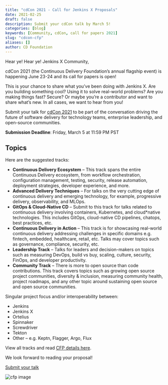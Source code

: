 ```yaml
---
title: "cdCon 2021 - Call for Jenkins X Proposals"
date: 2021-02-25
draft: false
description: Submit your cdCon talk by March 5!
categories: [blog]
keywords: [Community, cdCon, call for papers 2021]
slug: "cdcon-cfp"
aliases: []
author: CD Foundation
---
```

Hear ye! Hear ye! Jenkins X Community,

cdCon 2021 (the Continuous Delivery Foundation’s annual flagship event) is happening June 23-24 and its call for papers is open! 

This is your chance to share what you’ve been doing with Jenkins X. Are you building something cool? Using it to solve real-world problems? Are you making things fast? Secure? Or maybe you’re a contributor and want to share what’s new. In all cases, we want to hear from you!

Submit your talk for [cdCon 2021](https://events.linuxfoundation.org/cdcon/) to be part of the conversation driving the future of software delivery for technology teams, enterprise leadership, and open-source communities.

**Submission Deadline**: Friday, March 5 at 11:59 PM PST

## Topics
Here are the suggested tracks:
* **Continuous Delivery Ecosystem** – This track spans the entire Continuous Delivery ecosystem, from workflow orchestration, configuration management, testing, security, release automation, deployment strategies, developer experience, and more.
* **Advanced Delivery Techniques** – For talks on the very cutting edge of continuous delivery and emerging technology, for example, progressive delivery, observability, and MLOps.
* **GitOps & Cloud-Native CD** – Submit to this track for talks related to continuous delivery involving containers, Kubernetes, and cloud*native technologies. This includes GitOps, cloud-native CD pipelines, chatops, best practices, etc.
* **Continuous Delivery in Action** – This track is for showcasing real-world continuous delivery addressing challenges in specific domains e.g. fintech, embedded, healthcare, retail, etc. Talks may cover topics such as governance, compliance, security, etc.
* **Leadership Track** – Talks for leaders and decision-makers on topics such as measuring DevOps, build vs buy, scaling, culture, security, FinOps, and developer productivity.
* **Community Track** – There is more to open source than code contributions. This track covers topics such as growing open source project communities, diversity & inclusion, measuring community health, project roadmaps, and any other topic around sustaining open source and open source communities.

Singular project focus and/or interoperability between:
* Jenkins
* Jenkins X
* Ortelius
* Spinnaker
* Screwdriver
* Tekton
* Other – e.g. Keptn, Flagger, Argo, Flux

View all tracks and read [CFP details here](https://events.linuxfoundation.org/cdcon/program/cfp/).

We look forward to reading your proposal!

[Submit your talk](https://events.linuxfoundation.org/cdcon/program/cfp/)

![cfp image](/images/cdcon-cfp-jx.png)
